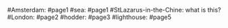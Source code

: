 #Amsterdam: #page1 
#sea: #page1
#StLazarus-in-the-Chine: what is this?
#London: #page2 
#hodder: #page3 
#lighthouse: #page5